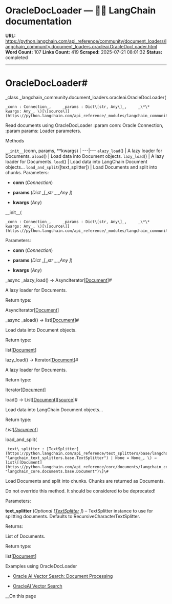 # OracleDocLoader — 🦜🔗 LangChain  documentation

**URL:** https://python.langchain.com/api_reference/community/document_loaders/langchain_community.document_loaders.oracleai.OracleDocLoader.html
**Word Count:** 107
**Links Count:** 419
**Scraped:** 2025-07-21 08:01:32
**Status:** completed

---

# OracleDocLoader\#

_class _langchain\_community.document\_loaders.oracleai.OracleDocLoader\(

    _conn : Connection_,     _params : Dict\[str, Any\]_,     _\*\* kwargs: Any_, \)[\[source\]](https://python.langchain.com/api_reference/_modules/langchain_community/document_loaders/oracleai.html#OracleDocLoader)\#     

Read documents using OracleDocLoader :param conn: Oracle Connection, :param params: Loader parameters.

Methods

`__init__`\(conn, params, \*\*kwargs\) |    ---|---   `alazy_load`\(\) | A lazy loader for Documents.   `aload`\(\) | Load data into Document objects.   `lazy_load`\(\) | A lazy loader for Documents.   `load`\(\) | Load data into LangChain Document objects...   `load_and_split`\(\[text\_splitter\]\) | Load Documents and split into chunks.      Parameters:     

  * **conn** \(_Connection_\)

  * **params** \(_Dict_ _\[__str_ _,__Any_ _\]_\)

  * **kwargs** \(_Any_\)

\_\_init\_\_\(

    _conn : Connection_,     _params : Dict\[str, Any\]_,     _\*\* kwargs: Any_, \)[\[source\]](https://python.langchain.com/api_reference/_modules/langchain_community/document_loaders/oracleai.html#OracleDocLoader.__init__)\#     

Parameters:     

  * **conn** \(_Connection_\)

  * **params** \(_Dict_ _\[__str_ _,__Any_ _\]_\)

  * **kwargs** \(_Any_\)

_async _alazy\_load\(\) → AsyncIterator\[[Document](https://python.langchain.com/api_reference/core/documents/langchain_core.documents.base.Document.html#langchain_core.documents.base.Document "langchain_core.documents.base.Document")\]\#     

A lazy loader for Documents.

Return type:     

AsyncIterator\[[Document](https://python.langchain.com/api_reference/core/documents/langchain_core.documents.base.Document.html#langchain_core.documents.base.Document "langchain_core.documents.base.Document")\]

_async _aload\(\) → list\[[Document](https://python.langchain.com/api_reference/core/documents/langchain_core.documents.base.Document.html#langchain_core.documents.base.Document "langchain_core.documents.base.Document")\]\#     

Load data into Document objects.

Return type:     

list\[[Document](https://python.langchain.com/api_reference/core/documents/langchain_core.documents.base.Document.html#langchain_core.documents.base.Document "langchain_core.documents.base.Document")\]

lazy\_load\(\) → Iterator\[[Document](https://python.langchain.com/api_reference/core/documents/langchain_core.documents.base.Document.html#langchain_core.documents.base.Document "langchain_core.documents.base.Document")\]\#     

A lazy loader for Documents.

Return type:     

Iterator\[[Document](https://python.langchain.com/api_reference/core/documents/langchain_core.documents.base.Document.html#langchain_core.documents.base.Document "langchain_core.documents.base.Document")\]

load\(\) → List\[[Document](https://python.langchain.com/api_reference/core/documents/langchain_core.documents.base.Document.html#langchain_core.documents.base.Document "langchain_core.documents.base.Document")\][\[source\]](https://python.langchain.com/api_reference/_modules/langchain_community/document_loaders/oracleai.html#OracleDocLoader.load)\#     

Load data into LangChain Document objects…

Return type:     

_List_\[[_Document_](https://python.langchain.com/api_reference/core/documents/langchain_core.documents.base.Document.html#langchain_core.documents.base.Document "langchain_core.documents.base.Document")\]

load\_and\_split\(

    _text\_splitter : [TextSplitter](https://python.langchain.com/api_reference/text_splitters/base/langchain_text_splitters.base.TextSplitter.html#langchain_text_splitters.base.TextSplitter "langchain_text_splitters.base.TextSplitter") | None = None_, \) → list\[[Document](https://python.langchain.com/api_reference/core/documents/langchain_core.documents.base.Document.html#langchain_core.documents.base.Document "langchain_core.documents.base.Document")\]\#     

Load Documents and split into chunks. Chunks are returned as Documents.

Do not override this method. It should be considered to be deprecated\!

Parameters:     

**text\_splitter** \(_Optional_ _\[_[_TextSplitter_](https://python.langchain.com/api_reference/text_splitters/base/langchain_text_splitters.base.TextSplitter.html#langchain_text_splitters.base.TextSplitter "langchain_text_splitters.base.TextSplitter") _\]_\) – TextSplitter instance to use for splitting documents. Defaults to RecursiveCharacterTextSplitter.

Returns:     

List of Documents.

Return type:     

list\[[Document](https://python.langchain.com/api_reference/core/documents/langchain_core.documents.base.Document.html#langchain_core.documents.base.Document "langchain_core.documents.base.Document")\]

Examples using OracleDocLoader

  * [Oracle AI Vector Search: Document Processing](https://python.langchain.com/docs/integrations/document_loaders/oracleai/)

  * [OracleAI Vector Search](https://python.langchain.com/docs/integrations/providers/oracleai/)

__On this page